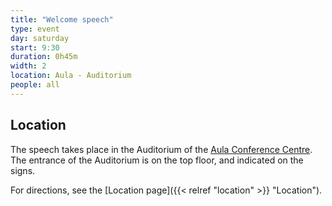 ```yaml
---
title: "Welcome speech"
type: event
day: saturday
start: 9:30
duration: 0h45m
width: 2
location: Aula - Auditorium
people: all
---
```


## Location
The speech takes place in the Auditorium of the [Aula Conference Centre](https://iamap.tudelft.nl/en/poi/aula-conference-center/).
The entrance of the Auditorium is on the top floor, and indicated on the signs.

For directions, see the [Location page]({{< relref "location" >}} "Location").